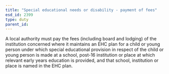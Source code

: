 ```yaml
---
title: "Special educational needs or disability - payment of fees"
esd_id: 2399
type: duty
parent_id:  
---
```


A local authority must pay the fees (including board and lodging) of the institution concerned where it maintains an EHC plan for a child or young person under which special educational provision in respect of the child or young person is made at a school, post-16 institution or place at which relevant early years education is provided, and that school, institution or place is named in the EHC plan.

